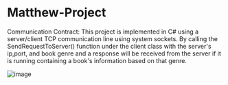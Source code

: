 # Matthew-Project

Communication Contract:
This project is implemented in C# using a server/client TCP communication line using system sockets. By calling the SendRequestToServer() function under the client class with the server's ip,port, and book genre and a response will be received from the server if it is running containing a book's information based on that genre.



![image](https://github.com/Ayrania/Matthew-Project/assets/138541900/44b9f2b4-8cef-4a55-ae7f-a0f072cec8bc)
